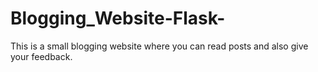 # Blogging_Website-Flask-
This is a small blogging website where you can read posts and also give your feedback. 
